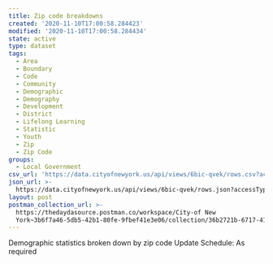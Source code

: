```yaml
---
title: Zip code breakdowns
created: '2020-11-10T17:00:58.284423'
modified: '2020-11-10T17:00:58.284434'
state: active
type: dataset
tags:
  - Area
  - Boundary
  - Code
  - Community
  - Demographic
  - Demography
  - Development
  - District
  - Lifelong Learning
  - Statistic
  - Youth
  - Zip
  - Zip Code
groups:
  - Local Government
csv_url: 'https://data.cityofnewyork.us/api/views/6bic-qvek/rows.csv?accessType=DOWNLOAD'
json_url: >-
  https://data.cityofnewyork.us/api/views/6bic-qvek/rows.json?accessType=DOWNLOAD
layout: post
postman_collection_url: >-
  https://thedaydasource.postman.co/workspace/City-of New
  York~3b6f7a46-5db5-42b1-80fe-9fbef41e3e06/collection/36b2721b-6717-41ec-b929-4a1820986519
---
```

Demographic statistics broken down by zip code
Update Schedule: As required
